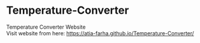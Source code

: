 # Temperature-Converter
Temperature Converter Website <br>
Visit website from here: https://atia-farha.github.io/Temperature-Converter/
